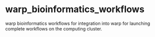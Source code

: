 # warp_bioinformatics_workflows
warp bioinformatics workflows for integration into warp for launching complete workflows on the computing cluster. 

